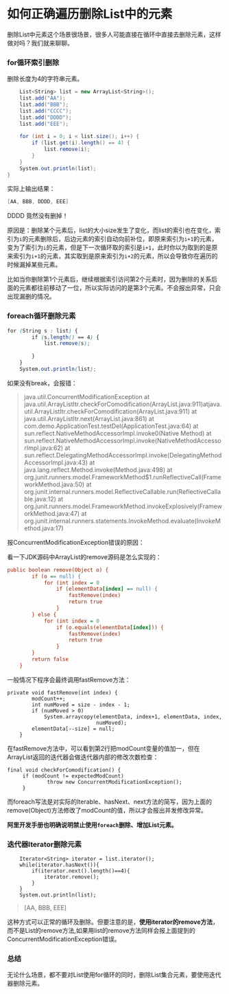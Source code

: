 # 如何正确遍历删除List中的元素
删除List中元素这个场景很场景，很多人可能直接在循环中直接去删除元素，这样做对吗？我们就来聊聊。

### for循环索引删除

删除长度为4的字符串元素。

```csharp
    List<String> list = new ArrayList<String>();
    list.add("AA");
    list.add("BBB");
    list.add("CCCC");
    list.add("DDDD");
    list.add("EEE");
​
    for (int i = 0; i < list.size(); i++) {
        if (list.get(i).length() == 4) {
            list.remove(i);
        }
    }
    System.out.println(list);
}

```

实际上输出结果：

```csharp
[AA, BBB, DDDD, EEE]

```

DDDD 竟然没有删掉！

原因是：删除某个元素后，list的大小size发生了变化，而list的索引也在变化，索引为`i`的元素删除后，后边元素的索引自动向前补位，即原来索引为`i+1`的元素，变为了索引为`i`的元素，但是下一次循环取的索引是`i+1`，此时你以为取到的是原来索引为`i+1`的元素，其实取到是原来索引为`i+2`的元素，所以会导致你在遍历的时候漏掉某些元素。

比如当你删除第1个元素后，继续根据索引访问第2个元素时，因为删除的关系后面的元素都往前移动了一位，所以实际访问的是第3个元素。不会报出异常，只会出现漏删的情况。

### foreach循环删除元素

```scss
for (String s : list) {
        if (s.length() == 4) {
            list.remove(s);
​
        }
    }
    System.out.println(list);

```

如果没有break，会报错：

> java.util.ConcurrentModificationException at java.util.ArrayListItr.checkForComodification(ArrayList.java:911)atjava.util.ArrayListItr.checkForComodification(ArrayList.java:911) at java.util.ArrayListItr.next(ArrayList.java:861) at com.demo.ApplicationTest.testDel(ApplicationTest.java:64) at sun.reflect.NativeMethodAccessorImpl.invoke0(Native Method) at sun.reflect.NativeMethodAccessorImpl.invoke(NativeMethodAccessorImpl.java:62) at sun.reflect.DelegatingMethodAccessorImpl.invoke(DelegatingMethodAccessorImpl.java:43) at java.lang.reflect.Method.invoke(Method.java:498) at org.junit.runners.model.FrameworkMethod$1.runReflectiveCall(FrameworkMethod.java:50) at org.junit.internal.runners.model.ReflectiveCallable.run(ReflectiveCallable.java:12) at org.junit.runners.model.FrameworkMethod.invokeExplosively(FrameworkMethod.java:47) at org.junit.internal.runners.statements.InvokeMethod.evaluate(InvokeMethod.java:17)

报ConcurrentModificationException错误的原因：

看一下JDK源码中ArrayList的remove源码是怎么实现的：

```ini
public boolean remove(Object o) {
        if (o == null) {
            for (int index = 0
                if (elementData[index] == null) {
                    fastRemove(index)
                    return true
                }
        } else {
            for (int index = 0
                if (o.equals(elementData[index])) {
                    fastRemove(index)
                    return true
                }
        }
        return false
    }

```

一般情况下程序会最终调用fastRemove方法：

```arduino
private void fastRemove(int index) {
        modCount++;
        int numMoved = size - index - 1;
        if (numMoved > 0)
            System.arraycopy(elementData, index+1, elementData, index,
                             numMoved);
        elementData[--size] = null; 
    }

```

在fastRemove方法中，可以看到第2行把modCount变量的值加一，但在ArrayList返回的迭代器会做迭代器内部的修改次数检查：

```arduino
final void checkForComodification() {
     if (modCount != expectedModCount)
             throw new ConcurrentModificationException();
     }

```

而foreach写法是对实际的Iterable、hasNext、next方法的简写，因为上面的remove(Object)方法修改了modCount的值，所以才会报出并发修改异常。

**阿里开发手册也明确说明禁止使用`foreach`删除、增加List元素。** 

### 迭代器Iterator删除元素

```vbnet
    Iterator<String> iterator = list.iterator();
    while(iterator.hasNext()){
        if(iterator.next().length()==4){
            iterator.remove();
        }
    }
    System.out.println(list);

```

> \[AA, BBB, EEE\]

这种方式可以正常的循环及删除。但要注意的是，**使用iterator的remove方法**，而不是List的remove方法,如果用list的remove方法同样会报上面提到的ConcurrentModificationException错误。

### 总结

无论什么场景，都不要对List使用for循环的同时，删除List集合元素，要使用迭代器删除元素。